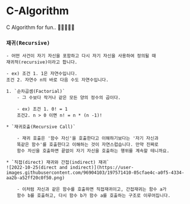 # C-Algorithm
C Algorithm for fun.. 👾🧠👨‍💻🦽

### `재귀(Recursive)` ###
	- 어떤 사건이 자기 자신을 포함하고 다시 자기 자신을 사용하여 정의될 때
	재귀적(recursive)이라고 합니다.
	
	- ex) 조건 1. 1은 자연수입니다.  
	조건 2. 자연수 n의 바로 다음 수도 자연수입니다.	

	1. `순차곱셈(Factorial)`
		- 그 수보다 작거나 같은 모든 양의 정수의 곱이다.

		- ex) 조건 1. 0! = 1
		조건2. n > 0 이면 n! = n * (n -1)!

	* `재귀호출(Recursive Call)`
	
		- 재귀 호출은 '함수 자신'을 호출한다고 이해하기보다는 '자기 자신과
		똑같은 함수'를 호출한다고 이해하는 것이 자연스럽습니다. 만약 진짜로
		함수 자신을 호출하면 끝없이 자기 자신을 호출하는 행위를 계속할 테니까요.
	
	* `직접(direct) 재귀와 간접(indirect) 재귀`  
	![2022-10-25(direct and indirect)](https://user-images.githubusercontent.com/96904103/197571410-05cfae4c-a0f5-4334-aa2b-a52ff20c0f50.png)
	
		- 이처럼 자신과 같은 함수를 호출하면 직접재귀이고, 간접재귀는 함수 a가
		함수 b를 호출하고, 다시 함수 b가 함수 a를 호출하는 구조로 이루어집니다.
